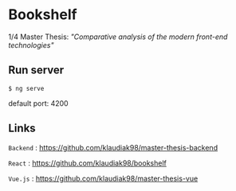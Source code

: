 # Bookshelf

1/4 Master Thesis: _"Comparative analysis of the modern front-end technologies"_

## Run server

    $ ng serve

default port: 4200

## Links

`Backend` : <https://github.com/klaudiak98/master-thesis-backend>

`React` : <https://github.com/klaudiak98/bookshelf>

`Vue.js` : <https://github.com/klaudiak98/master-thesis-vue>
